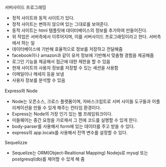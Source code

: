 서버사이드 프로그래밍
- 정적 사이트와 동적 사이트가 있다.
- 정적 사이트는 변하지 않으며 있는 그대로를 보여준다.
- 동적 사이트는 html 템플릿에 데이터베이스의 정보를 추가하여 만들어진다.
- 위 작업은 서버측에서 이루어지며, 이를 서버사이드 프로그래밍이라고 한다.
서버측에서 하는 일
- 데이터베이스에 기반해 효율적으로 정보를 저장하고 전달해줌
- facebook이나 amazon과 같이 유저 정보에 기반해서 맞춤형 경험을 제공해줌
- 로그인 기능을 제공해서 접근에 대한 제한을 할 수 있음
- 현재 사이트의 사용자 정보를 저장할 수 있는 세션을 사용함
- 이메일이나 메세지 등을 보냄
- 사용자 정보를 분석할 수 있음

Express와 Node
- Node는 오픈소스, 크로스 플랫폼이며, 자바스크립트로 서버 사이들 도구들과 어플리케이션을 만들 수 있게 해주는 런타임 환경이다.
- Express는 Node의 가장 인기 있는 웹 프레임워크이다.
- 미들웨어는 중간 요청을 가로채서 그 전에 코드를 실행할 수 있게 한다.
- body-parser를 사용해서 form에 있는 데이터를 주고 받을 수 있다.
- express의 app.locals를 사용해서 전역 변수를 설정할 수 있다.

Sequelizze
- Sequelize는 ORM(Object-Realtional Mapping) Nodejs로 mysql 또는 postgresql(db)를 제어할 수 있게 해 줌